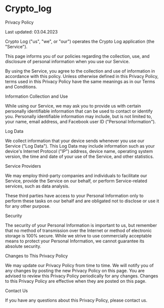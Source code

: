 # Crypto_log

Privacy Policy

Last updated: 03.04.2023

Crypto Log ("us", "we", or "our") operates the Crypto Log application (the "Service").

This page informs you of our policies regarding the collection, use, and disclosure of personal information when you use our Service.

By using the Service, you agree to the collection and use of information in accordance with this policy. Unless otherwise defined in this Privacy Policy, terms used in this Privacy Policy have the same meanings as in our Terms and Conditions.

Information Collection and Use

While using our Service, we may ask you to provide us with certain personally identifiable information that can be used to contact or identify you. Personally identifiable information may include, but is not limited to, your name, email address, and Facebook user ID ("Personal Information").

Log Data

We collect information that your device sends whenever you use our Service ("Log Data"). This Log Data may include information such as your device's Internet Protocol ("IP") address, device name, operating system version, the time and date of your use of the Service, and other statistics.

Service Providers

We may employ third-party companies and individuals to facilitate our Service, provide the Service on our behalf, or perform Service-related services, such as data analysis.

These third parties have access to your Personal Information only to perform these tasks on our behalf and are obligated not to disclose or use it for any other purpose.

Security

The security of your Personal Information is important to us, but remember that no method of transmission over the Internet or method of electronic storage is 100% secure. While we strive to use commercially acceptable means to protect your Personal Information, we cannot guarantee its absolute security.

Changes to This Privacy Policy

We may update our Privacy Policy from time to time. We will notify you of any changes by posting the new Privacy Policy on this page. You are advised to review this Privacy Policy periodically for any changes. Changes to this Privacy Policy are effective when they are posted on this page.

Contact Us

If you have any questions about this Privacy Policy, please contact us.
